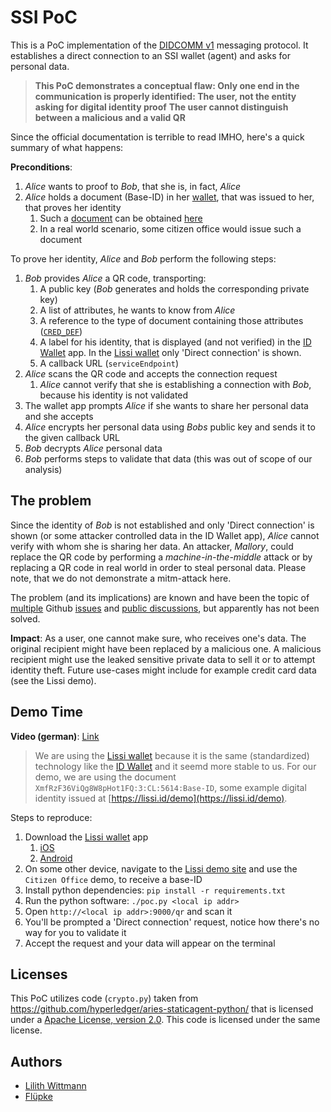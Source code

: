 # SSI PoC

This is a PoC implementation of the [DIDCOMM v1](https://identity.foundation/didcomm-messaging/spec/) messaging protocol.
It establishes a direct connection to an SSI wallet (agent) and asks for personal data.

> **This PoC demonstrates a conceptual flaw: Only one end in the communication is properly identified: The user, not the entity asking for digital identity proof**
> **The user cannot distinguish between a malicious and a valid QR**

Since the official documentation is terrible to read IMHO, here's a quick summary of what happens:

**Preconditions**:
1. *Alice* wants to proof to *Bob*, that she is, in fact, *Alice*
2. *Alice* holds a document (Base-ID) in her [wallet](https://lissi.id/), that was issued to her, that proves her identity
    1. Such a [document](https://webcache.googleusercontent.com/search?q=cache:BiBK6OBZBFwJ:https://idunion.esatus.com/tx/IDunion_Test/domain/5620) can be obtained [here](https://lissi.id/demo)
    2. In a real world scenario, some citizen office would issue such a document

To prove her identity, *Alice* and *Bob* perform the following steps:
1. *Bob* provides *Alice* a QR code, transporting:
    1. A public key (*Bob* generates and holds the corresponding private key)
    2. A list of attributes, he wants to know from *Alice*
    3. A reference to the type of document containing those attributes ([`CRED_DEF`](https://hyperledger-indy.readthedocs.io/projects/node/en/latest/requests-new.html?highlight=CRED_DEF#claim-def))
    4. A label for his identity, that is displayed (and not verified) in the [ID Wallet](https://www.bundesregierung.de/breg-de/suche/e-id-1962112) app. In the [Lissi wallet](https://lissi.id/) only 'Direct connection' is shown.
    5. A callback URL (`serviceEndpoint`)
2. *Alice* scans the QR code and accepts the connection request
    1. *Alice* cannot verify that she is establishing a connection with *Bob*, because his identity is not validated
3. The wallet app prompts *Alice* if she wants to share her personal data and she accepts
4. *Alice* encrypts her personal data using *Bobs* public key and sends it to the given callback URL
5. *Bob* decrypts *Alice* personal data
6. *Bob* performs steps to validate that data (this was out of scope of our analysis)

## The problem
Since the identity of *Bob* is not established and only 'Direct connection' is shown (or some attacker controlled data in the ID Wallet app), *Alice* cannot verify with whom she is sharing her data.
An attacker, *Mallory*, could replace the QR code by performing a *machine-in-the-middle* attack or by replacing a QR code in real world in order to steal personal data. Please note, that we do not demonstrate a mitm-attack here.

The problem (and its implications) are known and have been the topic of [multiple](https://github.com/decentralized-identity/didcomm-messaging/issues/41) Github [issues](https://github.com/hyperledger/aries-rfcs/issues/473) and [public discussions](https://lists.hyperledger.org/g/indy/topic/31208810), but apparently has not been solved.

**Impact**: As a user, one cannot make sure, who receives one's data. The original recipient might have been replaced by a malicious one. A malicious recipient might use the leaked sensitive private data to sell it or to attempt identity theft. Future use-cases might include for example credit card data (see the Lissi demo).

## Demo Time
**Video (german)**: [Link](https://twitter.com/fluepke/status/1443488146054914050)

> We are using the [Lissi wallet](https://lissi.id/) because it is the same (standardized) technology like the [ID Wallet](https://www.bundesregierung.de/breg-de/suche/e-id-1962112) and it seemd more stable to us.
> For our demo, we are using the document `XmfRzF36ViQg8W8pHot1FQ:3:CL:5614:Base-ID`, some example digital identity issued at [https://lissi.id/demo](https://lissi.id/demo).

Steps to reproduce:
1. Download the [Lissi wallet](https://lissi.id/) app
    1. [iOS](https://apps.apple.com/app/lissi-wallet/id1529848685)
    2. [Android](https://play.google.com/store/apps/details?id=io.lissi.mobile.android)
2. On some other device, navigate to the [Lissi demo site](https://lissi.id/demo) and use the `Citizen Office` demo, to receive a base-ID
3. Install python dependencies: `pip install -r requirements.txt`
4. Run the python software: `./poc.py <local ip addr>`
5. Open `http://<local ip addr>:9000/qr` and scan it
6. You'll be prompted a 'Direct connection' request, notice how there's no way for you to validate it
7. Accept the request and your data will appear on the terminal

## Licenses
This PoC utilizes code (`crypto.py`) taken from https://github.com/hyperledger/aries-staticagent-python/ that is licensed under a [Apache License, version 2.0](https://www.apache.org/licenses/LICENSE-2.0).
This code is licensed under the same license.

## Authors
* [Lilith Wittmann](https://twitter.com/LilithWittmann)
* [Flüpke](https://twitter.com/fluepke)
